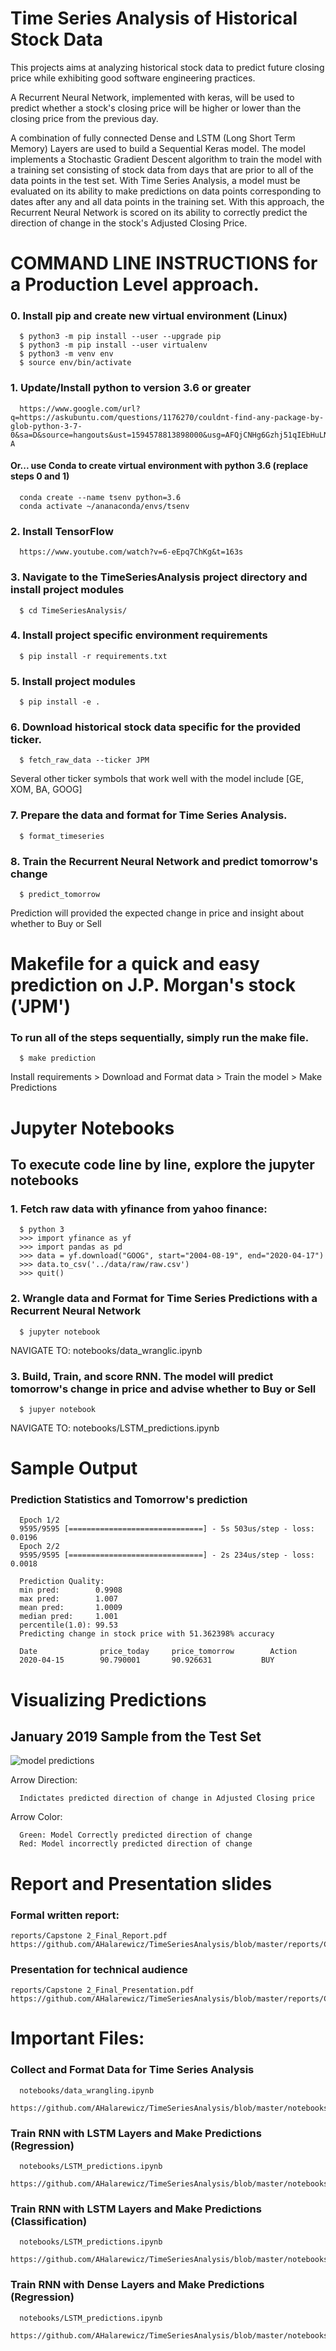 # Time Series Analysis of Historical Stock Data

This projects aims at analyzing historical stock data to predict future closing price while exhibiting good software engineering practices.

A Recurrent Neural Network, implemented with keras, will be used to predict whether a stock's closing price will be higher or lower than the closing price from the previous day.

A combination of fully connected Dense and LSTM (Long Short Term Memory) Layers are used to build a Sequential Keras model.
The model implements a Stochastic Gradient Descent algorithm to train the model with a training set consisting of stock data from days that are prior to all of the data points in the test set.
With Time Series Analysis, a model must be evaluated on its ability to make predictions on data points corresponding to dates after any and all data points in the training set. With this approach, the Recurrent Neural Network is scored on its ability to correctly predict the direction of change in the stock's Adjusted Closing Price.


# COMMAND LINE INSTRUCTIONS for a Production Level approach.
### 0. Install pip and create new virtual environment (Linux)
      $ python3 -m pip install --user --upgrade pip
      $ python3 -m pip install --user virtualenv
      $ python3 -m venv env
      $ source env/bin/activate
      
### 1. Update/Install python to version 3.6 or greater
      https://www.google.com/url?q=https://askubuntu.com/questions/1176270/couldnt-find-any-package-by-glob-python-3-7-0&sa=D&source=hangouts&ust=1594578813898000&usg=AFQjCNHg6Gzhj51qIEbHuLNvPJIhOmhT-A
#### Or... use Conda to create virtual environment with python 3.6 (replace steps 0 and 1)
      conda create --name tsenv python=3.6
      conda activate ~/ananaconda/envs/tsenv

### 2. Install TensorFlow
      https://www.youtube.com/watch?v=6-eEpq7ChKg&t=163s
      
### 3. Navigate to the TimeSeriesAnalysis project directory and install project modules 
      $ cd TimeSeriesAnalysis/

### 4. Install project specific environment requirements 
      $ pip install -r requirements.txt
      
### 5. Install project modules
      $ pip install -e .
      
### 6. Download historical stock data specific for the provided ticker.
      $ fetch_raw_data --ticker JPM

   Several other ticker symbols that work well with the model include [GE, XOM, BA, GOOG]

### 7. Prepare the data and format for Time Series Analysis.
      $ format_timeseries

### 8. Train the Recurrent Neural Network and predict tomorrow's change
      $ predict_tomorrow

Prediction will provided the expected change in price and insight about whether to Buy or Sell

# Makefile for a quick and easy prediction on J.P. Morgan's stock ('JPM')
### To run all of the steps sequentially, simply run the make file.
      $ make prediction    

Install requirements > Download and Format data > Train the model > Make Predictions     


# Jupyter Notebooks
## To execute code line by line, explore the jupyter notebooks
### 1. Fetch raw data with yfinance from yahoo finance:
      $ python 3
      >>> import yfinance as yf
      >>> import pandas as pd
      >>> data = yf.download("GOOG", start="2004-08-19", end="2020-04-17")
      >>> data.to_csv('../data/raw/raw.csv')
      >>> quit()
      
### 2. Wrangle data and Format for Time Series Predictions with a Recurrent Neural Network
      $ jupyter notebook

NAVIGATE TO: notebooks/data_wranglic.ipynb
      
### 3. Build, Train, and score RNN. The model will predict tomorrow's change in price and advise whether to Buy or Sell
      $ jupyer notebook

NAVIGATE TO: notebooks/LSTM_predictions.ipynb

# Sample Output
### Prediction Statistics and Tomorrow's prediction
    
      Epoch 1/2
      9595/9595 [==============================] - 5s 503us/step - loss: 0.0196
      Epoch 2/2
      9595/9595 [==============================] - 2s 234us/step - loss: 0.0018

      Prediction Quality:
      min pred:        0.9908
      max pred:        1.007
      mean pred:       1.0009
      median pred:     1.001
      percentile(1.0): 99.53
      Predicting change in stock price with 51.362398% accuracy

      Date              price_today  	price_tomorrow 	      Action               
      2020-04-15		90.790001      	90.926631    		BUY


# Visualizing Predictions 
## January 2019 Sample from the Test Set

![model predictions](reports/change_predictions.png)

Arrow Direction: 

      Indictates predicted direction of change in Adjusted Closing price
      
Arrow Color:

      Green: Model Correctly predicted direction of change
      Red: Model incorrectly predicted direction of change
      
# Report and Presentation slides
### Formal written report:
    reports/Capstone 2_Final_Report.pdf
    https://github.com/AHalarewicz/TimeSeriesAnalysis/blob/master/reports/Capstone_2_Final_Report.pdf
    
### Presentation for technical audience
    reports/Capstone 2_Final_Presentation.pdf
    https://github.com/AHalarewicz/TimeSeriesAnalysis/blob/master/reports/Capstone%202_Final_Presentation.pdf
        
# Important Files:
### Collect and Format Data for Time Series Analysis
      notebooks/data_wrangling.ipynb
      https://github.com/AHalarewicz/TimeSeriesAnalysis/blob/master/notebooks/data_wrangling.ipynb
      
### Train RNN with LSTM Layers and Make Predictions (Regression)
      notebooks/LSTM_predictions.ipynb
      https://github.com/AHalarewicz/TimeSeriesAnalysis/blob/master/notebooks/LSTM_predictions.ipynb
      
### Train RNN with LSTM Layers and Make Predictions (Classification)
      notebooks/LSTM_predictions.ipynb
      https://github.com/AHalarewicz/TimeSeriesAnalysis/blob/master/notebooks/LSTM_predictions.ipynb
     
### Train RNN with Dense Layers and Make Predictions (Regression)
      notebooks/LSTM_predictions.ipynb
      https://github.com/AHalarewicz/TimeSeriesAnalysis/blob/master/notebooks/LSTM_predictions.ipynb
      
      

